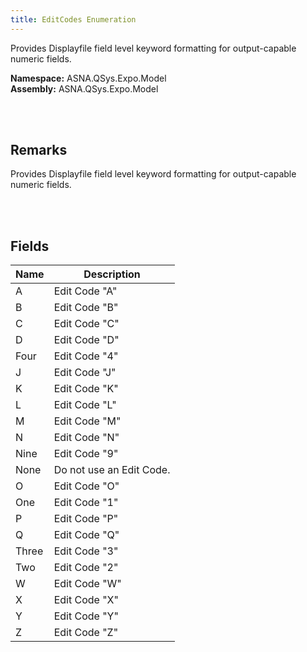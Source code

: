 ```yaml
---
title: EditCodes Enumeration
---
```


Provides Displayfile field level keyword formatting for output-capable numeric fields.

**Namespace:** ASNA.QSys.Expo.Model <br/>
**Assembly:** ASNA.QSys.Expo.Model

<br>
<br>

## Remarks

Provides Displayfile field level keyword formatting for output-capable numeric fields.

[//]: # ($$TODO: Complete the Remarks section.)

<br>
<br>

## Fields

| Name | Description
| --- | --- 
| A | Edit Code "A"
| B | Edit Code "B"
| C | Edit Code "C"
| D | Edit Code "D"
| Four | Edit Code "4"
| J | Edit Code "J"
| K | Edit Code "K"
| L | Edit Code "L"
| M | Edit Code "M"
| N | Edit Code "N"
| Nine | Edit Code "9"
| None | Do not use an Edit Code.
| O | Edit Code "O"
| One | Edit Code "1"
| P | Edit Code "P"
| Q | Edit Code "Q"
| Three | Edit Code "3"
| Two | Edit Code "2"
| W | Edit Code "W"
| X | Edit Code "X"
| Y | Edit Code "Y"
| Z | Edit Code "Z"

<br>
<br>

